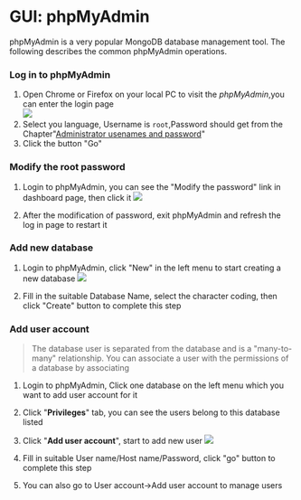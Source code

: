 # GUI: phpMyAdmin

phpMyAdmin is a very popular MongoDB database management tool. The following describes the common phpMyAdmin operations.

### Log in to phpMyAdmin

1. Open Chrome or Firefox on your local PC to visit the _phpMyAdmin_,you can enter the login page  
   ![](http://libs.websoft9.com/Websoft9/DocsPicture/en/mongodb/mongodb-login-websoft9.png)
2. Select you language, Username is `root`,Password should get from the Chapter"[Administrator usenames and password](stack-accounts)"
3. Click the button "Go"

### Modify the root password

1. Login to phpMyAdmin, you can see the "Modify the password" link in dashboard page, then click it
   ![](http://libs.websoft9.com/Websoft9/DocsPicture/en/phpmyadmin/phpmyadmin-changepwds-websoft9.png)

2. After the modification of password, exit phpMyAdmin and refresh the log in page to restart it

### Add new database

1. Login to phpMyAdmin, click "New" in the left menu to start creating a new database
   ![](http://libs.websoft9.com/Websoft9/DocsPicture/en/phpmyadmin/phpmyadmin-createdb-websoft9.png)

2. Fill in the suitable Database Name, select the character coding, then click "Create" button to complete this step

### Add user account

> The database user is separated from the database and is a "many-to-many" relationship. You can associate a user with the permissions of a database by associating


1. Login to phpMyAdmin, Click one database on the left menu which you want to add user account for it
2. Click "**Privileges**" tab, you can see the users belong to this database listed
3. Click "**Add user account**", start to add new user
   ![](https://libs.websoft9.com/Websoft9/DocsPicture/en/mongodb/mongodb-adduser-websoft9.png)

4. Fill in suitable User name/Host name/Password, click "go" button to complete this step
5. You can also go to User account->Add user account to manage users